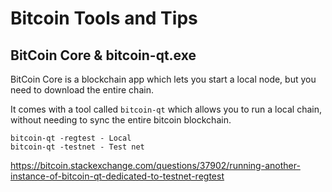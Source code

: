# Bitcoin Tools and Tips

## BitCoin Core & bitcoin-qt.exe

BitCoin Core is a blockchain app which lets you start a local node, but you need to download the entire chain.

It comes with a tool called `bitcoin-qt` which allows you to run a local chain, without needing to sync the entire bitcoin blockchain.

    bitcoin-qt -regtest - Local
    bitcoin-qt -testnet - Test net

<https://bitcoin.stackexchange.com/questions/37902/running-another-instance-of-bitcoin-qt-dedicated-to-testnet-regtest>